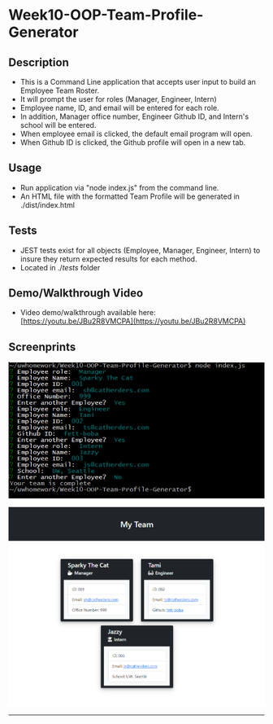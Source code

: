 # Week10-OOP-Team-Profile-Generator


## Description
- This is a Command Line application that accepts user input to build an Employee Team Roster.
- It will prompt the user for roles (Manager, Engineer, Intern)
- Employee name, ID, and email will be entered for each role.
- In addition, Manager office number, Engineer Github ID, and Intern's school will be entered.
- When employee email is clicked, the default email program will open.
- When Github ID is clicked, the Github profile will open in a new tab.


## Usage

- Run application via "node index.js" from the command line.
- An HTML file with the formatted Team Profile will be generated in ./dist/index.html


## Tests

- JEST tests exist for all objects (Employee, Manager, Engineer, Intern) to insure they return expected results for each method.
- Located in ./_tests_ folder


## Demo/Walkthrough Video

- Video demo/walkthrough available here: [https://youtu.be/JBu2R8VMCPA](https://youtu.be/JBu2R8VMCPA)


## Screenprints 
 
![Screen capture demonstrating the command line interface](img/usage.PNG)

![Screen capture of resulting index.html file](img/html.PNG)

---
